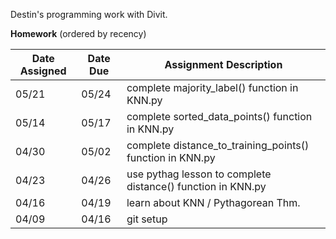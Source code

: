 Destin's programming work with Divit.

**Homework** (ordered by recency)

| Date Assigned | Date Due | Assignment Description |
|---------------|----------|------------------------|
| 05/21         | 05/24    | complete majority_label() function in KNN.py|
| 05/14         | 05/17    | complete sorted_data_points() function in KNN.py|
| 04/30         | 05/02    | complete distance_to_training_points() function in KNN.py|
| 04/23         | 04/26    | use pythag lesson to complete distance() function in KNN.py|
| 04/16         | 04/19    | learn about KNN / Pythagorean Thm.|
| 04/09         | 04/16    | git setup              |

